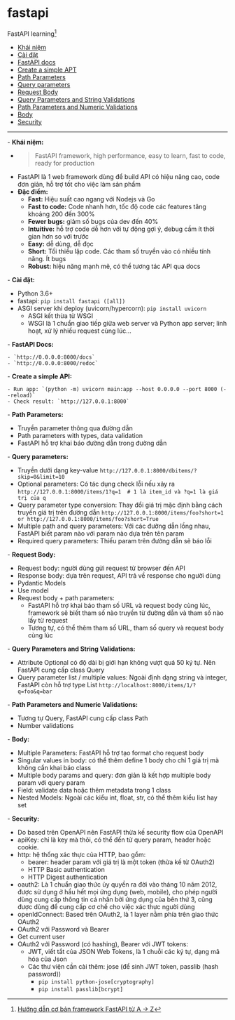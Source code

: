 # fastapi
FastAPI learning[^1]

- [Khái niệm](#khai-niem)
- [Cài đặt](#cai-dat)
- [FastAPI docs](#fastapi-docs)
- [Create a simple APT](#create-api)
- [Path Parameters](#path-params)
- [Query parameters](#query-params)
- [Request Body](#req-body)
- [Query Parameters and String Validations](#string-valid)
- [Path Parameters and Numeric Validations](#numeric-valid)
- [Body](#body)
- [Security](#security)
***
<a name="khai-niem">- **Khái niệm:**</a>
  - >FastAPI framework, high performance, easy to learn, fast to code, ready for production
  - FastAPI là 1 web framework dùng để build API có hiệu năng cao, code đơn giản, hỗ trợ tốt cho việc làm sản phẩm
- **Đặc điểm:**
  - **Fast:** Hiệu suất cao ngang với Nodejs và Go
  - **Fast to code:** Code nhanh hơn, tốc độ code các features tăng khoảng 200 đến 300%
  - **Fewer bugs:** giảm số bugs của dev đến 40%
  - **Intuitive:**  hỗ trợ code dễ hơn với tự động gợi ý, debug cầm ít thời gian hơn so với trước
  - **Easy:** dễ dùng, dễ đọc
  - **Short:** Tối thiểu lặp code. Các tham số truyền vào có nhiều tính năng. Ít bugs
  - **Robust:** hiệu năng mạnh mẽ, có thể tương tác API qua docs
    
<a name="cai-dat">- **Cài đặt:**</a>
  - Python 3.6+
  - fastapi: `pip install fastapi ([all])`
  - ASGI server khi deploy (uvicorn/hypercorn): `pip install uvicorn`
    - ASGI kết thừa từ WSGI
    - WSGI là 1 chuẩn giao tiếp giữa web server và Python app server; linh hoạt, xử lý nhiều request cùng lúc...
      
<a name="fastapi-docs">- **FastAPI Docs:**</a>

    - `http://0.0.0.0:8000/docs`
    - `http://0.0.0.0:8000/redoc`
    
<a name="create-api">- **Create a simple API:**</a>

    - Run app: `(python -m) uvicorn main:app --host 0.0.0.0 --port 8000 (--reload)`
    - Check result: `http://127.0.0.1:8000`
    
<a name="path-params">- **Path Parameters:**</a>
  - Truyền parameter thông qua đường dẫn
  - Path parameters with types, data validation
  - FastAPI hỗ trợ khai báo đường dẫn trong đường dẫn
    
<a name="query-params">- **Query parameters:**</a>
  - Truyền dưới dạng key-value `http://127.0.0.1:8000/dbitems/?skip=0&limit=10`
  - Optional parameters: Có tác dụng check lỗi nếu xảy ra `http://127.0.0.1:8000/items/1?q=1  # 1 là item_id và ?q=1 là giá trị của q`
  - Query parameter type conversion: Thay đổi giá trị mặc định bằng cách truyền giá trị trên đường dẫn `http://127.0.0.1:8000/items/foo?short=1 or http://127.0.0.1:8000/items/foo?short=True`
  - Multiple path and query parameters: Với các đường dẫn lồng nhau, FastAPI biết param nào với param nào dựa trên tên param
  - Required query parameters: Thiếu param trên đường dẫn sẽ báo lỗi
    
<a name="req-body">- **Request Body:**</a>
  - Request body: người dùng gửi request từ browser đến API
  - Response body: dựa trên request, API trả về response cho người dùng
  - Pydantic Models
  - Use model
  - Request body + path parameters:
    - FastAPI hỗ trợ khai báo tham số URL và request body cùng lúc, framework sẽ biết tham số nào truyền từ đường dẫn và tham số nào lấy từ request
    - Tương tự, có thể thêm tham số URL, tham số query và request body cùng lúc
      
<a name="string-valid">- **Query Parameters and String Validations:**</a>
  - Attribute Optional có độ dài bị giới hạn không vượt quá 50 ký tự. Nên FastAPI cung cấp class Query
  - Query parameter list / multiple values: Ngoài định dạng string và integer, FastAPI còn hỗ trợ type List `http://localhost:8000/items/1/?q=foo&q=bar`
    
<a name="numeric-valid">- **Path Parameters and Numeric Validations:**</a>
  - Tương tự Query, FastAPI cung cấp class Path
  -  Number validations
    
<a name="body">-  **Body:**</a>
   - Multiple Parameters: FastAPI hỗ trợ tạo format cho request body
   - Singular values in body: có thể thêm define 1 body cho chỉ 1 giá trị mà không cần khai báo class
   - Multiple body params and query: đơn giản là kết hợp multiple body param với query param
   - Field: validate data hoặc thêm metadata trong 1 class
   - Nested Models: Ngoài các kiểu int, float, str, có thể thêm kiểu list hay set
     
<a name="security">- **Security:**</a>
  - Do based trên OpenAPI nên FastAPI thừa kế security flow của OpenAPI
  - apiKey: chỉ là key mà thôi, có thể đến từ query param, header hoặc cookie.
  - http: hệ thống xác thực của HTTP, bao gồm:
    - bearer: header param với giá trị là một token (thừa kế từ OAuth2)
    - HTTP Basic authentication
    - HTTP Digest authentication
  - oauth2: Là 1 chuẩn giao thức ủy quyền ra đời vào tháng 10 năm 2012, được sử dụng ở hầu hết mọi ứng dụng (web, mobile), cho phép người dùng cung cấp thông tin cá nhân bởi ứng dụng của bên thứ 3, cũng được dùng để cung cấp cơ chế cho việc xác thực người dùng
  - openIdConnect: Based trên OAuth2, là 1 layer nằm phía trên giao thức OAuth2
  - OAuth2 với Password và Bearer
  - Get current user
  - OAuth2 với Password (có hashing), Bearer với JWT tokens:
    - JWT, viết tắt của JSON Web Tokens, là 1 chuỗi các ký tự, dạng mã hóa của Json
    - Các thư viện cần cài thêm: jose (để sinh JWT token, passlib (hash password))
      - `pip install python-jose[cryptography]`
      - `pip install passlib[bcrypt]`

[^1]: [Hướng dẫn cơ bản framework FastAPI từ A -> Z](https://viblo.asia/p/huong-dan-co-ban-framework-fastapi-tu-a-z-phan-1-V3m5W0oyKO7)
